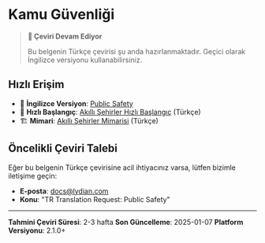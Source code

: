 # Kamu Güvenliği

> **📝 Çeviri Devam Ediyor**
>
> Bu belgenin Türkçe çevirisi şu anda hazırlanmaktadır. Geçici olarak İngilizce versiyonu kullanabilirsiniz.

## Hızlı Erişim

- 📖 **İngilizce Versiyon**: [Public Safety](/docs/en/tutorials/smart-cities-public-safety.md)
- 🚀 **Hızlı Başlangıç**: [Akıllı Şehirler Hızlı Başlangıç](/docs/tr/tutorials/smart-cities-quickstart.md) (Türkçe)
- 🏗️ **Mimari**: [Akıllı Şehirler Mimarisi](/docs/tr/concepts/smart-cities-architecture.md) (Türkçe)

## Öncelikli Çeviri Talebi

Eğer bu belgenin Türkçe çevirisine acil ihtiyacınız varsa, lütfen bizimle iletişime geçin:

- **E-posta**: docs@lydian.com
- **Konu**: "TR Translation Request: Public Safety"

---

**Tahmini Çeviri Süresi**: 2-3 hafta
**Son Güncelleme**: 2025-01-07
**Platform Versiyonu**: 2.1.0+
